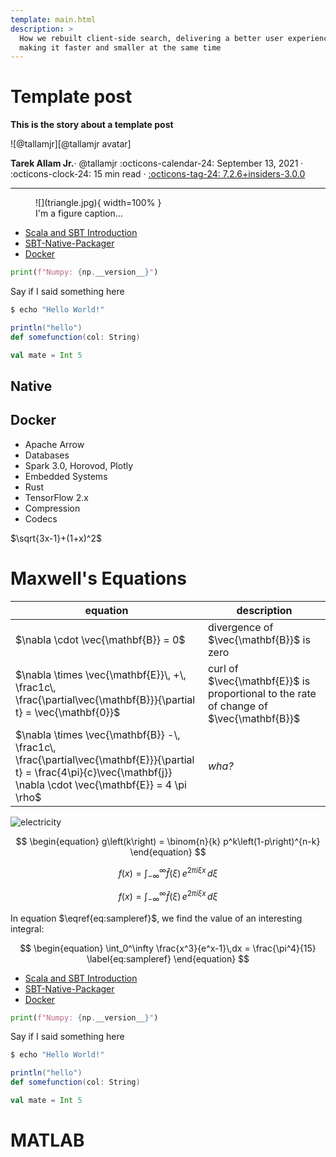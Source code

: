 ```yaml
---
template: main.html
description: >
  How we rebuilt client-side search, delivering a better user experience while
  making it faster and smaller at the same time
---
```


# Template post

__This is the story about a template post__

<aside class="mdx-author" markdown>
![@tallamjr][@tallamjr avatar]

<span>__Tarek Allam Jr.__· @tallamjr</span>
<span>
:octicons-calendar-24: September 13, 2021 ·
:octicons-clock-24: 15 min read ·
[:octicons-tag-24: 7.2.6+insiders-3.0.0][insiders-3.0.0]
</span>
</aside>

  [@tallamjr avatar]: https://avatars.githubusercontent.com/tallamjr
  [insiders-3.0.0]: ../../insiders/changelog.md#3.0.0

---

<link rel="stylesheet" href="https://cdnjs.cloudflare.com/ajax/libs/highlight.js/11.7.0/styles/base16/gruvbox-dark-pale.css"> <!-- atom-one-dark-reasonable.min.css"-->
<script src="https://cdnjs.cloudflare.com/ajax/libs/highlight.js/11.7.0/highlight.min.js"></script>
<script>hljs.highlightAll();</script>

<!-- <link rel="stylesheet" href="https://fonts.googleapis.com/css?family=Press+Start+2P"> -->
<!-- <link rel="stylesheet" href="https://fonts.googleapis.com/css?family=Abril+Fatface"> -->
<!-- <link rel="stylesheet" href="https://fonts.googleapis.com/css?family=Arimo"> -->
<!-- <link rel="stylesheet" href="https://fonts.googleapis.com/css?family=Courier+Prime"> -->

<!-- <style> -->
<!-- .md-typeset h1, -->
<!-- .md-typeset h2 { -->
<!--   color: var(--md-typeset-color); -->
<!--   font-weight: bold; -->
<!--   <!-1- font-family: 'Press Start 2P', serif; -1-> -->
<!--   <!-1- font-family: 'Courier Prime', serif; -1-> -->
<!--   <!-1- font-family: 'Abril Fatface', serif; -1-> -->
<!-- } -->
<!--   <!-1- color: #fd49a0; -1-> -->
<!--   <!-1- color: #fd4973; -1-> -->
<!-- </style> -->

<!-- <style> -->
<!-- .md-typeset h1 { -->
<!--   <!-1- color: var(--md-default-fg-color--light); -1-> -->
<!--   color: var(--md-typeset-color); -->
<!--   font-weight: bold; -->
<!--   font-family: 'Abril Fatface', serif; -->
<!-- } -->
<!-- </style> -->

<!-- <style> -->
<!-- .md-typeset h3 { -->
<!--   color: blue; -->
<!--   font-weight: bold; -->
<!--   font-family: 'Abril Fatface', serif; -->
<!-- } -->
<!-- </style> -->

<!-- <style> -->
<!-- .md-typeset p { -->
<!--   font-weight: bold; -->
<!--   font-family: 'Courier Prime', serif; -->
<!-- } -->
<!-- </style> -->

<!-- Place images inside folder with same name as post -->
<figure markdown>
![](triangle.jpg){ width=100% }
<figcaption markdown>
I'm a figure caption...
</figcaption>
</figure>


- [Scala and SBT Introduction](#scala)
- [SBT-Native-Packager](#native)
- [Docker](#docker)

```python
print(f"Numpy: {np.__version__}")
```

Say if I said something here

```bash
$ echo "Hello World!"
```

```scala
println("hello")
def somefunction(col: String)

val mate = Int 5
```
## <a name="native"></a>Native

## <a name="docker"></a>Docker

* Apache Arrow
* Databases
* Spark 3.0, Horovod, Plotly
* Embedded Systems
* Rust
* TensorFlow 2.x
* Compression
* Codecs

$\sqrt{3x-1}+(1+x)^2$

# Maxwell's Equations


equation | description
----------|------------
$\nabla \cdot \vec{\mathbf{B}}  = 0$ | divergence of $\vec{\mathbf{B}}$ is zero
$\nabla \times \vec{\mathbf{E}}\, +\, \frac1c\, \frac{\partial\vec{\mathbf{B}}}{\partial t}  = \vec{\mathbf{0}}$ |  curl of $\vec{\mathbf{E}}$ is proportional to the rate of change of $\vec{\mathbf{B}}$
$\nabla \times \vec{\mathbf{B}} -\, \frac1c\, \frac{\partial\vec{\mathbf{E}}}{\partial t} = \frac{4\pi}{c}\vec{\mathbf{j}}    \nabla \cdot \vec{\mathbf{E}} = 4 \pi \rho$ | _wha?_

![electricity](http://i.giphy.com/Gty2oDYQ1fih2.gif)

$$
\begin{equation}
  g\left(k\right) = \binom{n}{k} p^k\left(1-p\right)^{n-k}
\end{equation}
$$

$$
\begin{equation}
f(x) = \int_{-\infty}^\infty \hat f(\xi)\,e^{2 \pi i \xi x} \,d\xi
\end{equation}
$$

$$f(x) = \int_{-\infty}^\infty \hat f(\xi)\,e^{2 \pi i \xi x} \,d\xi$$

In equation $\eqref{eq:sampleref}$, we find the value of an
interesting integral:

$$
\begin{equation}
  \int_0^\infty \frac{x^3}{e^x-1}\,dx = \frac{\pi^4}{15}
  \label{eq:sampleref}
\end{equation}
$$

- [Scala and SBT Introduction](#scala)
- [SBT-Native-Packager](#native)
- [Docker](#docker)

```python
print(f"Numpy: {np.__version__}")
```

Say if I said something here

```bash
$ echo "Hello World!"
```

```scala
println("hello")
def somefunction(col: String)

val mate = Int 5
```
# <a name="matlab"></a>MATLAB

